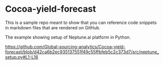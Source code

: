 # Cocoa-yield-forecast

This is a sample repo meant to show that you can reference code snippets in markdown files that are rendered on GitHub. 

The example showing setup of Neptune.ai platform in Python.

https://github.com/Global-sourcing-analytics/Cocoa-yield-forecast/blob/d42ca6b2ec935137551f49c55ffbfeb5c2c373d7/src/neptune_setup.py#L1-L16
